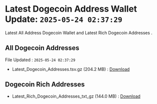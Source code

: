 # Latest Dogecoin Address Wallet Update: `2025-05-24 02:37:29`

Latest All Address Dogecoin Wallet and Latest Rich Dogecoin Addresses .

## All Dogecoin Addresses

File Updated : `2025-05-24 02:37:29`

- Latest_Dogecoin_Addresses.tsv.gz (204.2 MB) : [Download](https://github.com/Pymmdrza/Rich-Address-Wallet/releases/tag/Dogecoin)

## Dogecoin Rich Addresses

- Latest_Rich_Dogecoin_Addresses_txt_gz (144.0 MB) : [Download](https://github.com/Pymmdrza/Rich-Address-Wallet/releases/tag/Dogecoin)
